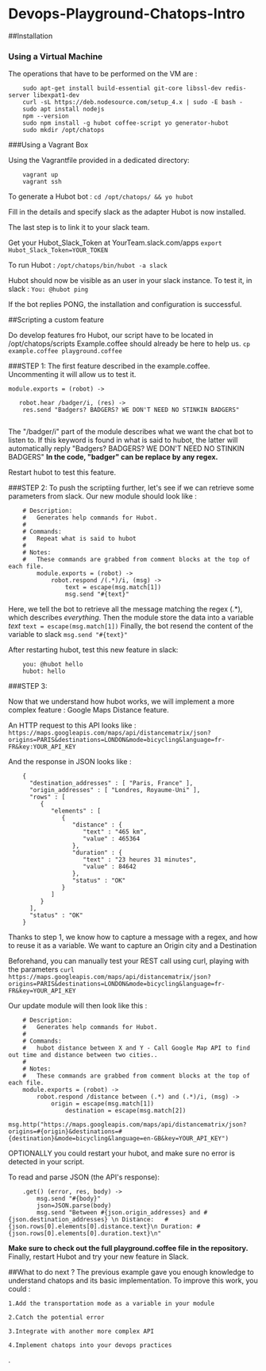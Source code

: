 # Devops-Playground-Chatops-Intro

##Installation

### Using a Virtual Machine
The operations that have to be performed on the VM are :
```
	sudo apt-get install build-essential git-core libssl-dev redis-server libexpat1-dev
	curl -sL https://deb.nodesource.com/setup_4.x | sudo -E bash -
	sudo apt install nodejs
	npm --version
	sudo npm install -g hubot coffee-script yo generator-hubot
	sudo mkdir /opt/chatops 
```
	
###Using a Vagrant Box

Using the Vagrantfile provided in a dedicated directory:
```
	vagrant up
	vagrant ssh
```
	
To generate a Hubot bot : 
	`cd /opt/chatops/ && yo hubot`
	
Fill in the details and specify slack as the adapter
Hubot is now installed.
	
The last step is to link it to your slack team.

Get your Hubot_Slack_Token at  YourTeam.slack.com/apps
	`export Hubot_Slack_Token=YOUR_TOKEN`
	
To run Hubot : 
	`/opt/chatops/bin/hubot -a slack`
	
Hubot should now be visible as an user in your slack instance.
To test it, in slack :
	`You: @hubot ping`
	
If the bot replies PONG, the installation and configuration is successful.

##Scripting a custom feature

Do develop features fro Hubot,  our script have to be located in /opt/chatops/scripts
Example.coffee should already be here to help us.
	`cp example.coffee playground.coffee`
	
###STEP 1:
The first feature described in the example.coffee. Uncommenting it will allow us to test it.

```
module.exports = (robot) ->

   robot.hear /badger/i, (res) ->
   	res.send "Badgers? BADGERS? WE DON'T NEED NO STINKIN BADGERS"
  
```
The "/badger/i" part of the module describes what we want the chat bot to listen to. If this keyword is found in what is said to hubot, the latter will automatically reply "Badgers? BADGERS? WE DON'T NEED NO STINKIN BADGERS"
**In the code, "badger" can be replace by any regex.**

Restart hubot to test this feature.

###STEP 2:
To push the scriptiing further, let's see if we can retrieve some parameters from slack.
Our new module should look like : 
```
	# Description:
	#   Generates help commands for Hubot.
	#
	# Commands:
	#   Repeat what is said to hubot
	#
	# Notes:
	#   These commands are grabbed from comment blocks at the top of each file.
		module.exports = (robot) ->
			robot.respond /(.*)/i, (msg) ->
				text = escape(msg.match[1])
				msg.send "#{text}"
```

Here, we tell the bot to retrieve all the message matching the regex (.*), which describes *everything*.
Then the module store the data into a variable *text* `text = escape(msg.match[1])`
Finally, the bot resend the content of the variable to slack `msg.send "#{text}"`


After restarting hubot, test this new feature in slack:
```
	you: @hubot hello
	hubot: hello
```
###STEP 3:

Now that we understand how hubot works, we will implement a more complex feature : Google Maps Distance feature.

An HTTP request to this API looks like :
	`https://maps.googleapis.com/maps/api/distancematrix/json?origins=PARIS&destinations=LONDON&mode=bicycling&language=fr-FR&key:YOUR_API_KEY`

And the response in JSON looks like :
```
	{
	  "destination_addresses" : [ "Paris, France" ],
	  "origin_addresses" : [ "Londres, Royaume-Uni" ],
	  "rows" : [
		 {
			"elements" : [
			   {
				  "distance" : {
					 "text" : "465 km",
					 "value" : 465364
				  },
				  "duration" : {
					 "text" : "23 heures 31 minutes",
					 "value" : 84642
				  },
				  "status" : "OK"
			   }
			]
		 }
	  ],
	  "status" : "OK"
	}
```

Thanks to step 1, we know how to  capture a message with a regex, and how to reuse it as a variable.
We want to capture an Origin city and a Destination 

Beforehand, you can manually test your REST call using curl, playing with the parameters
	`curl https://maps.googleapis.com/maps/api/distancematrix/json?origins=PARIS&destinations=LONDON&mode=bicycling&language=fr-FR&key=YOUR_API_KEY`

Our update module will then look like this : 
```
	# Description:
	#   Generates help commands for Hubot.
	#
	# Commands:
	#   hubot distance between X and Y - Call Google Map API to find out time and distance between two cities..
	#
	# Notes:
	#   These commands are grabbed from comment blocks at the top of each file.
	module.exports = (robot) ->
		robot.respond /distance between (.*) and (.*)/i, (msg) ->
			origin = escape(msg.match[1])
				destination = escape(msg.match[2])
				msg.http("https://maps.googleapis.com/maps/api/distancematrix/json?origins=#{origin}&destinations=#{destination}&mode=bicycling&language=en-GB&key=YOUR_API_KEY")
```

OPTIONALLY you could  restart your hubot, and make sure no error is detected in your script.


To read and parse JSON (the API's response):
```
	.get() (error, res, body) ->
		msg.send "#{body}"
		json=JSON.parse(body)
		msg.send "Between #{json.origin_addresses} and #{json.destination_addresses} \n Distance: 	#{json.rows[0].elements[0].distance.text}\n Duration: #{json.rows[0].elements[0].duration.text}\n"
```
	
**Make sure to check out the full playground.coffee file in the repository.**
Finally, restart Hubot and try your new feature in Slack.

##What to do next ?
The previous example gave you enough knowledge to understand chatops and its basic implementation.
To improve this work, you could :

	1.Add the transportation mode as a variable in your module
	
	2.Catch the potential error
	
	3.Integrate with another more complex API
	
	4.Implement chatops into your devops practices

.
